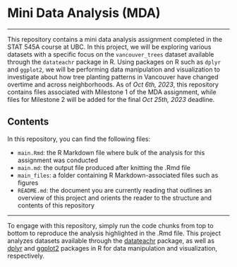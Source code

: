 # Mini Data Analysis (MDA)
***

This repository contains a mini data analysis assignment completed in the STAT 545A course at UBC. In this project, we will be exploring various datasets with a specific focus on the `vancouver_trees` dataset available through the `datateachr` package in R. Using packages on R such as `dplyr` and `ggplot2`, we will be performing data manipulation and visualization to investigate about how tree planting patterns in Vancouver have changed overtime and across neighborhoods. As of *Oct 6th, 2023*, this repository contains files associated with Milestone 1 of the MDA assignment, while files for Milestone 2 will be added for the final *Oct 25th, 2023* deadline.

## Contents

In this repository, you can find the following files:
* `main.Rmd`: the R Markdown file where bulk of the analysis for this assignment was conducted 
* `main.md`: the output file produced after knitting the .Rmd file
* `main_files`: a folder containing R Markdown-associated files such as figures
* `README.md`: the document you are currently reading that outlines an overview of this project and orients the reader to the structure and contents of this repository 

***

To engage with this repository, simply run the code chunks from top to bottom to reproduce the analysis highlighted in the .Rmd file. This project analyzes datasets available through the [datateachr](https://github.com/UBC-MDS/datateachr) package, as well as [dplyr](https://dplyr.tidyverse.org/) and [ggplot2](https://ggplot2.tidyverse.org/) packages in R for data manipulation and visualization, respectively. 